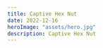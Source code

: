 ```yaml
---
title: Captive Hex Nut
date: 2022-12-16
heroImage: "assets/hero.jpg"
description: Captive Hex Nut
---
```



